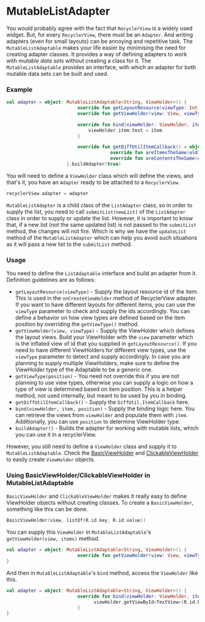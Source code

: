 # MutableListAdapter
You would probably agree with the fact that `RecyclerView` is a widely used widget. But, for every `RecyclerView`, there must be an `Adapter`. And writing adapters (even for small layouts) can be annoying and repetitive task.
The `MutableListAdaptable` makes your life easier by minimising the need for creating adapter classes. It provides a way of defining adapters to work with _mutable data sets_ without creating a class for it.
The `MutableListAdaptable` provides an interface, with which an adapter for both mutable data sets can be built and used.

### Example
```kotlin
val adapter = object: MutableListAdaptable<String, ViewHolder>() {
                          override fun getLayoutResource(viewType: Int) = R.layout.layout_item
                          override fun getViewHolder(view: View, viewType: Int) = ViewHolder(view)

                          override fun bind(viewHolder: ViewHolder, item: String, position: Int) {
                              viewHolder.item.text = item
                          }

                          override fun getDiffUtilItemCallback() = object: DiffUtil.ItemCallback<String>() {
                                      override fun areItemsTheSame(oldItem: String, newItem: String) = oldItem == newItem
                                      override fun areContentsTheSame(oldItem: String, newItem: String) = false
                      }.buildAdapter(true)
```
You will need to define a `ViewHolder` class which will define the views, and that's it, you have an `Adapter` ready to be attached to a `RecyclerView`.
```kotlin
recyclerView.adapter = adapter
```

`MutableListAdapter` is a child class of the `ListAdapter` class, so in order to supply the list, you need to call `submitList(newList)` of the `ListAdapter` class in order to supply or update the list. However, it is important to know that, if a new list (not the same updated list) is not passed to the `submitList` method, the changes will not fire. Which is why we have the `updateList` method of the `MutableListAdapter` which can help you avoid such situations as it will pass a new list to the `submitList` method.

### Usage
You need to define the `ListAdaptable` interface and build an adapter from it. Definition guidelines are as follows:
-  `getLayoutResource(viewType)` - Supply the layout resource id of the item. This is used in the `onCreateViewHolder` method of RecyclerView adapter. If you want to have different layouts for different items, you can use the `viewType` parameter to check and supply the ids accordingly. You can define a behavior on how view types are defined based on the item position by overriding the `getViewType()` method.
-  `getViewHolder(view, viewType)` - Supply the ViewHolder which defines the layout views. Build your ViewHolder with the `view` parameter which is the inflated view of id that you supplied in `getLayoutResource()`. If you need to have different ViewHolders for different view types, use the `viewType` parameter to detect and supply accordingly. In case you are planning to supply multiple ViewHolders, make sure to define the ViewHolder type of the Adaptable to be a generic one.
-  `getViewType(position)` - You need not override this if you are not planning to use view types, otherwise you can supply a logic on how a type of view is determined based on item position. This is a helper method, not used internally, but meant to be used by you in binding.
-  `getDiffUtilItemCallback()` - Supply the `DiffUtil.ItemCallback` here.
-  `bind(viewHolder, item, position)` - Supply the binding logic here. You can retrieve the views from `viewHolder` and populate them with `item`. Additionally, you can use `position` to determine ViewHolder type.
-  `buildAdapter()` - Builds the adapter for working with mutable lists, which you can use it in a recyclerView.

However, you still need to define a `ViewHolder` class and supply it to `MutableListAdaptable`. Check the [BasicViewHolder](https://github.com/corphish/widgets-ktx/blob/master/widgets-ktx/docs/BasicViewHolder.md) and [ClickableViewHolder](https://github.com/corphish/widgets-ktx/blob/master/widgets-ktx/docs/ClickableViewHolder.md) to easily create `ViewHolder` objects.

### Using BasicViewHolder/ClickableViewHolder in MutableListAdaptable
`BasicViewHolder` and `ClickableViewHolder` makes it really easy to define ViewHolder objects without creating classes.
To create a `BasicViewHolder`, something like this can be done.
```kotlin
BasicViewHolder(view, listOf(R.id.key, R.id.value))
```

You can supply this `ViewHolder` in `MutableListAdaptable`'s `getViewHolder(view, items)` method.
```kotlin
val adapter = object: MutableListAdaptable<String, ViewHolder>() {
                          override fun getViewHolder(view: View, viewType: Int) = BasicViewHolder(view, listOf(R.id.key, R.id.value))
}
```

And then in `MutableListAdaptable`'s `bind` method, access the `ViewHolder` like this.
```kotlin
val adapter = object: MutableListAdaptable<String, ViewHolder>() {
                          override fun bind(viewHolder: ViewHolder, item: String, position: Int) {
                                viewHolder.getViewById<TextView>(R.id.key)?.text = item
                          }
}
```